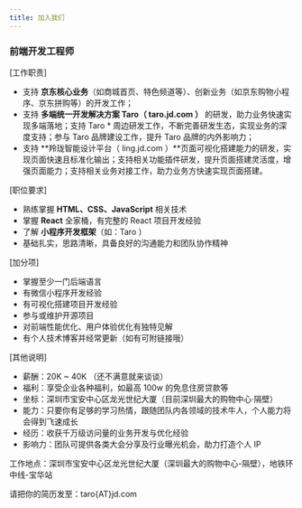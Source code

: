 ```yaml
---
title: 加入我们
---
```


### 前端开发工程师

[工作职责]

* 支持 **京东核心业务**（如商城首页、特色频道等）、创新业务（如京东购物小程序、京东拼购等）的开发工作；
* 支持 **多端统一开发解决方案 Taro（ taro.jd.com ）** 的研发，助力业务快速实现多端落地；支持 Taro * 周边研发工作，不断完善研发生态，实现业务的深度支持；参与 Taro 品牌建设工作，提升 Taro 品牌的内外影响力；
* 支持 **羚珑智能设计平台（ ling.jd.com ）**页面可视化搭建能力的研发，实现页面快速且标准化输出；支持相关功能插件研发，提升页面搭建灵活度，增强页面能力；支持相关业务对接工作，助力业务方快速实现页面搭建。

[职位要求]

* 熟练掌握 **HTML、CSS、JavaScript** 相关技术
* 掌握 **React** 全家桶，有完整的 React 项目开发经验
* 了解 **小程序开发框架**（如：Taro ）
* 基础扎实，思路清晰，具备良好的沟通能力和团队协作精神

[加分项]

* 掌握至少一门后端语言
* 有微信小程序开发经验
* 有可视化搭建项目开发经验
* 参与或维护开源项目
* 对前端性能优化、用户体验优化有独特见解
* 有个人技术博客并经常更新（如有可附链接哦）

[其他说明]

* 薪酬：20K ~ 40K （还不满意就来谈谈）
* 福利：享受企业各种福利，如最高 100w 的免息住房贷款等
* 坐标：深圳市宝安中心区龙光世纪大厦（目前深圳最大的购物中心·隔壁）
* 能力：只要你有足够的学习热情，跟随团队内各领域的技术牛人，个人能力将会得到飞速成长
* 经历：收获千万级访问量的业务开发与优化经验
* 影响力：团队可提供各类大会分享及行业曝光机会，助力打造个人 IP

工作地点：深圳市宝安中心区龙光世纪大厦（深圳最大的购物中心-隔壁），地铁环中线-宝华站

请把你的简历发至：taro{AT}jd.com

